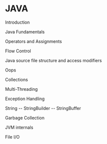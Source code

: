 # JAVA
Introduction

Java Fundamentals

Operators and Assignments

Flow Control

Java source file structure and access modifiers

Oops

Collections

Multi-Threading

Exception Handling

String -- StringBuilder -- StringBuffer

Garbage Collection

JVM internals

File I/O

